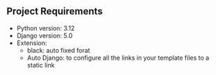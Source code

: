 ## Project Requirements
- Python version: 3.12
- Django version: 5.0
- Extension: 
    - black: auto fixed forat
    - Auto Django: to configure all the links in your template files to a static link

